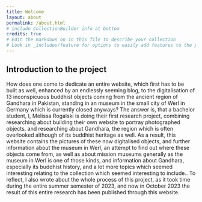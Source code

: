 ```yaml
---
title: Welcome
layout: about
permalink: /about.html
# include CollectionBuilder info at bottom
credits: true
# Edit the markdown on in this file to describe your collection
# Look in _includes/feature for options to easily add features to the page
---
```



## Introduction to the project


How does one come to dedicate an entire website, which first has to be built as well, enhanced by an endlessly seeming blog, to the digitalisation of 13 inconspicuous buddhist objects coming from the ancient region of Gandhara in Pakistan, standing in an museum in the small city of Werl in Germany which is currently closed anyways? The answer is, that a bachelor student, I, Melissa Rogalski is doing their first research project, combining researching about building their own website to portray photographed objects, and researching about Gandhara, the region which is often overlooked although of its buddhist heritage as well. 
As a result, this website contains the pictures of these now digitalised objects, and further information about the museum in Werl, an attempt to find out where these objects come from, as well as about mission museums generally as the museum in Werl is one of those kinds, and information about Gandhara, especially its buddhist history, and a lot more topics which seemed interesting relating to the collection which seemed interesting to include.. 
To reflect, I also wrote about the whole process of this project, as it took time during the entire summer semester of 2023, and now in October 2023 the result of this entire research has been published through this website.

